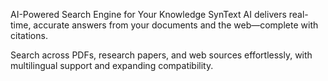 AI-Powered Search Engine for Your Knowledge
SynText AI delivers real-time, accurate answers from your documents and the web—complete with citations.

Search across PDFs, research papers, and web sources effortlessly, with multilingual support and expanding compatibility.